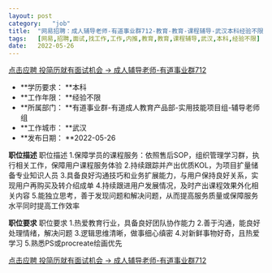 ```yaml
---
layout:	post
category:	"job"
title:	"网易招聘：成人辅导老师-有道事业群712-教育-教育-课程辅导-武汉本科经验不限"
tags:	[网易,招聘,面试,找工作,工作,内推,教育,教育,课程辅导,武汉,本科,经验不限]
date:	2022-05-26
---
```


[点击应聘 投简历就有面试机会 -> 成人辅导老师-有道事业群712](http://mobile.bole.netease.com/bole/boleDetail?id=40500&employeeId=346f03c3cda5f04c&key=all)



- **学历要求： **本科
- **工作年限： **经验不限
- **所属部门： **有道事业群-有道成人教育产品部-实用技能项目组-辅导老师组
- **工作城市： **武汉
- **发布日期： **2022-05-26



**职位描述**
职位描述
1.保障学员的课程服务：依照售后SOP，组织管理学习群，执行相关工作，保障用户课程服务体验
2.持续跟踪并产出优质KOL，为项目扩量储备专业知识人员
3.具备良好沟通技巧和业务扩展能力，与用户保持良好关系，实现用户再购买及转介绍成单
4.持续跟进用户发展情况，及时产出课程效果外化相关内容
5.能独立思考，善于发现问题和解决问题，从而提高服务质量或保障服务水平同时提高工作效率




**职位要求**
职位要求
1.热爱教育行业，具备良好团队协作能力
2.善于沟通，能良好处理情绪，解决问题
3.逻辑思维清晰，做事细心缜密
4.对新鲜事物好奇，且热爱学习
5.熟悉PS或procreate绘画优先



[点击应聘 投简历就有面试机会 -> 成人辅导老师-有道事业群712](http://mobile.bole.netease.com/bole/boleDetail?id=40500&employeeId=346f03c3cda5f04c&key=all)